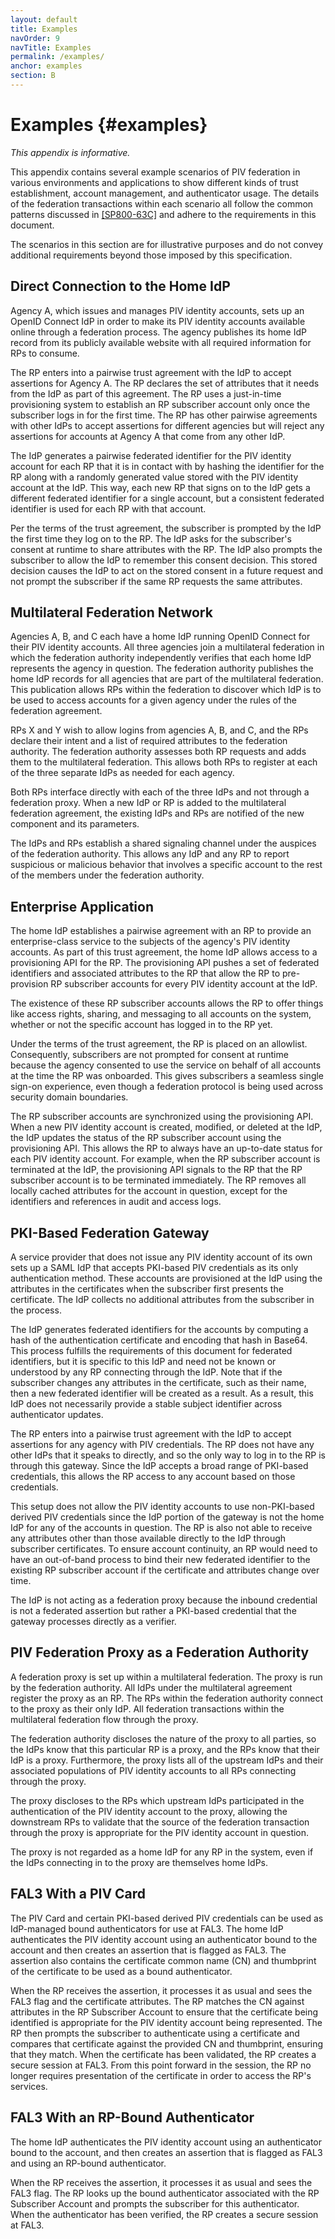 ```yaml
---
layout: default
title: Examples
navOrder: 9
navTitle: Examples
permalink: /examples/
anchor: examples
section: B
---
```


# Examples {#examples}

_This appendix is informative._

This appendix contains several example scenarios of PIV federation in various environments and applications to show different kinds of trust establishment, account management, and authenticator usage. The details of the federation transactions within each scenario all follow the common patterns discussed in [[SP800-63C]](references.md#ref-SP800-63C) and adhere to the requirements in this document.

The scenarios in this section are for illustrative purposes and do not convey additional requirements beyond those imposed by this specification.

## Direct Connection to the Home IdP

Agency A, which issues and manages PIV identity accounts, sets up an OpenID Connect IdP in order to make its PIV identity accounts available online through a federation process. The agency publishes its home IdP record from its publicly available website with all required information for RPs to consume.

The RP enters into a pairwise trust agreement with the IdP to accept assertions for Agency A. The RP declares the set of attributes that it needs from the IdP as part of this agreement. The RP uses a just-in-time provisioning system to establish an RP subscriber account only once the subscriber logs in for the first time. The RP has other pairwise agreements with other IdPs to accept assertions for different agencies but will reject any assertions for accounts at Agency A that come from any other IdP.

The IdP generates a pairwise federated identifier for the PIV identity account for each RP that it is in contact with by hashing the identifier for the RP along with a randomly generated value stored with the PIV identity account at the IdP. This way, each new RP that signs on to the IdP gets a different federated identifier for a single account, but a consistent federated identifier is used for each RP with that account.

Per the terms of the trust agreement, the subscriber is prompted by the IdP the first time they log on to the RP. The IdP asks for the subscriber's consent at runtime to share attributes with the RP. The IdP also prompts the subscriber to allow the IdP to remember this consent decision. This stored decision causes the IdP to act on the stored consent in a future request and not prompt the subscriber if the same RP requests the same attributes.

## Multilateral Federation Network

Agencies A, B, and C each have a home IdP running OpenID Connect for their PIV identity accounts. All three agencies join a multilateral federation in which the federation authority independently verifies that each home IdP represents the agency in question. The federation authority publishes the home IdP records for all agencies that are part of the multilateral federation. This publication allows RPs within the federation to discover which IdP is to be used to access accounts for a given agency under the rules of the federation agreement.

RPs X and Y wish to allow logins from agencies A, B, and C, and the RPs declare their intent and a list of required attributes to the federation authority. The federation authority assesses both RP requests and adds them to the multilateral federation. This allows both RPs to register at each of the three separate IdPs as needed for each agency.

Both RPs interface directly with each of the three IdPs and not through a federation proxy. When a new IdP or RP is added to the multilateral federation agreement, the existing IdPs and RPs are notified of the new component and its parameters.

The IdPs and RPs establish a shared signaling channel under the auspices of the federation authority. This allows any IdP and any RP to report suspicious or malicious behavior that involves a specific account to the rest of the members under the federation authority.

## Enterprise Application

The home IdP establishes a pairwise agreement with an RP to provide an enterprise-class service to the subjects of the agency's PIV identity accounts. As part of this trust agreement, the home IdP allows access to a provisioning API for the RP. The provisioning API pushes a set of federated identifiers and associated attributes to the RP that allow the RP to pre-provision RP subscriber accounts for every PIV identity account at the IdP.

The existence of these RP subscriber accounts allows the RP to offer things like access rights, sharing, and messaging to all accounts on the system, whether or not the specific account has logged in to the RP yet.

Under the terms of the trust agreement, the RP is placed on an allowlist. Consequently, subscribers are not prompted for consent at runtime because the agency consented to use the service on behalf of all accounts at the time the RP was onboarded. This gives subscribers a seamless single sign-on experience, even though a federation protocol is being used across security domain boundaries.

The RP subscriber accounts are synchronized using the provisioning API. When a new PIV identity account is created, modified, or deleted at the IdP, the IdP updates the status of the RP subscriber account using the provisioning API. This allows the RP to always have an up-to-date status for each PIV identity account. For example, when the RP subscriber account is terminated at the IdP, the provisioning API signals to the RP that the RP subscriber account is to be terminated immediately. The RP removes all locally cached attributes for the account in question, except for the identifiers and references in audit and access logs.

## PKI-Based Federation Gateway

A service provider that does not issue any PIV identity account of its own sets up a SAML IdP that accepts PKI-based PIV credentials as its only authentication method. These accounts are provisioned at the IdP using the attributes in the certificates when the subscriber first presents the certificate. The IdP collects no additional attributes from the subscriber in the process. 

The IdP generates federated identifiers for the accounts by computing a hash of the authentication certificate and encoding that hash in Base64. This process fulfills the requirements of this document for federated identifiers, but it is specific to this IdP and need not be known or understood by any RP connecting through the IdP. Note that if the subscriber changes any attributes in the certificate, such as their name, then a new federated identifier will be created as a result. As a result, this IdP does not necessarily provide a stable subject identifier across authenticator updates.

The RP enters into a pairwise trust agreement with the IdP to accept assertions for any agency with PIV credentials. The RP does not have any other IdPs that it speaks to directly, and so the only way to log in to the RP is through this gateway. Since the IdP accepts a broad range of PKI-based credentials, this allows the RP access to any account based on those credentials.

This setup does not allow the PIV identity accounts to use non-PKI-based derived PIV credentials since the IdP portion of the gateway is not the home IdP for any of the accounts in question. The RP is also not able to receive any attributes other than those available directly to the IdP through subscriber certificates. To ensure account continuity, an RP would need to have an out-of-band process to bind their new federated identifier to the existing RP subscriber account if the certificate and attributes change over time.

The IdP is not acting as a federation proxy because the inbound credential is not a federated assertion but rather a PKI-based credential that the gateway processes directly as a verifier.

## PIV Federation Proxy as a Federation Authority

A federation proxy is set up within a multilateral federation. The proxy is run by the federation authority. All IdPs under the multilateral agreement register the proxy as an RP. The RPs within the federation authority connect to the proxy as their only IdP. All federation transactions within the multilateral federation flow through the proxy.

The federation authority discloses the nature of the proxy to all parties, so the IdPs know that this particular RP is a proxy, and the RPs know that their IdP is a proxy. Furthermore, the proxy lists all of the upstream IdPs and their associated populations of PIV identity accounts to all RPs connecting through the proxy.

The proxy discloses to the RPs which upstream IdPs participated in the authentication of the PIV identity account to the proxy, allowing the downstream RPs to validate that the source of the federation transaction through the proxy is appropriate for the PIV identity account in question.

The proxy is not regarded as a home IdP for any RP in the system, even if the IdPs connecting in to the proxy are themselves home IdPs.

## FAL3 With a PIV Card

The PIV Card and certain PKI-based derived PIV credentials can be used as IdP-managed bound authenticators for use at FAL3. The home IdP authenticates the PIV identity account using an authenticator bound to the account and then creates an assertion that is flagged as FAL3. The assertion also contains the certificate common name (CN) and thumbprint of the certificate to be used as a bound authenticator.

When the RP receives the assertion, it processes it as usual and sees the FAL3 flag and the certificate attributes. The RP matches the CN against attributes in the RP Subscriber Account to ensure that the certificate being identified is appropriate for the PIV identity account being represented. The RP then prompts the subscriber to authenticate using a certificate and compares that certificate against the provided CN and thumbprint, ensuring that they match. When the certificate has been validated, the RP creates a secure session at FAL3. From this point forward in the session, the RP no longer requires presentation of the certificate in order to access the RP's services.

## FAL3 With an RP-Bound Authenticator

The home IdP authenticates the PIV identity account using an authenticator bound to the account, and then creates an assertion that is flagged as FAL3 and using an RP-bound authenticator.

When the RP receives the assertion, it processes it as usual and sees the FAL3 flag. The RP looks up the bound authenticator associated with the RP Subscriber Account and prompts the subscriber for this authenticator. When the authenticator has been verified, the RP creates a secure session at FAL3.
